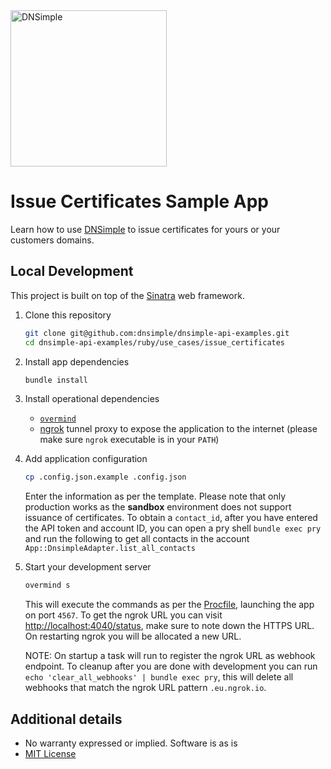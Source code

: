 <a href="https://dnsimple.com/">
  <img src="https://developer.dnsimple.com/assets/images/dnsimple-logo-dev.svg" alt="DNSimple" width="250" />
</a>

# Issue Certificates Sample App

Learn how to use [DNSimple](https://dnsimple.com/) to issue certificates for yours or your customers domains.

## Local Development

This project is built on top of the [Sinatra](http://www.sinatrarb.com/) web framework.

1. Clone this repository
   ```bash
   git clone git@github.com:dnsimple/dnsimple-api-examples.git
   cd dnsimple-api-examples/ruby/use_cases/issue_certificates
   ```

2. Install app dependencies
   ```bash
   bundle install
   ```

3. Install operational dependencies
   * [`overmind`](https://github.com/DarthSim/overmind)
   * [ngrok](https://ngrok.com/) tunnel proxy to expose the application to the internet (please make sure `ngrok` executable is in your `PATH`)

4. Add application configuration
   ```bash
   cp .config.json.example .config.json
   ```
   Enter the information as per the template. Please note that only production works as the **sandbox** environment does not support issuance of certificates.
   To obtain a `contact_id`, after you have entered the API token and account ID, you can open a pry shell `bundle exec pry` and run the following to get all contacts in the account `App::DnsimpleAdapter.list_all_contacts`

5. Start your development server
   ```bash
   overmind s
   ```
   This will execute the commands as per the [Procfile](Procfile), launching the app on port `4567`.
   To get the ngrok URL you can visit [http://localhost:4040/status](http://localhost:4040/status), make sure to note down the HTTPS URL. On restarting ngrok you will be allocated a new URL.

   NOTE: On startup a task will run to register the ngrok URL as webhook endpoint. To cleanup after you are done with development you can run `echo 'clear_all_webhooks' | bundle exec pry`, this will delete all webhooks that match the ngrok URL pattern `.eu.ngrok.io`.


## Additional details
* No warranty expressed or implied. Software is as is
* [MIT License](https://opensource.org/licenses/mit-license.html)
